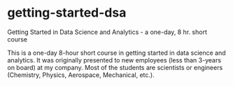 # getting-started-dsa
Getting Started in Data Science and Analytics - a one-day, 8 hr. short course

This is a one-day 8-hour short course in getting started in data science and analytics. It was originally presented to new employees (less than 3-years on board) at my company. Most of the students are scientists or engineers (Chemistry, Physics, Aerospace, Mechanical, etc.).


